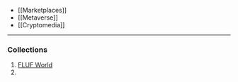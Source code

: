 - [[Marketplaces]]
- [[Metaverse]]
- [[Cryptomedia]]

---
### Collections
1. [FLUF World](https://opensea.io/collection/fluf)
2. 